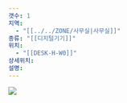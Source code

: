 ```yaml
---
갯수: 1
지역:
  - "[[../../ZONE/사무실|사무실]]"
종류: "[[디지털기기]]"
위치:
  - "[[DESK-H-W0]]"
상세위치: 
설명:
---
```


![](http://192.168.50.22/devices/250322_IMG_0045.jpg)
